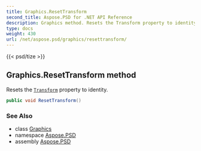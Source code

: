 ```yaml
---
title: Graphics.ResetTransform
second_title: Aspose.PSD for .NET API Reference
description: Graphics method. Resets the Transform property to identity
type: docs
weight: 430
url: /net/aspose.psd/graphics/resettransform/
---
```

{{< psd/tize >}}
## Graphics.ResetTransform method

Resets the [`Transform`](../transform/) property to identity.

```csharp
public void ResetTransform()
```

### See Also

* class [Graphics](../)
* namespace [Aspose.PSD](../../../aspose.psd/)
* assembly [Aspose.PSD](../../../)


